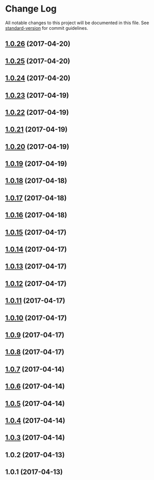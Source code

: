 # Change Log

All notable changes to this project will be documented in this file.
See [standard-version](https://github.com/conventional-changelog/standard-version) for commit guidelines.

<a name="1.0.26"></a>
## [1.0.26](https://github.com/dadviegas/melpack/compare/melpack-module-builder@1.0.2...melpack-module-builder@1.0.26) (2017-04-20)




<a name="1.0.25"></a>
## [1.0.25](https://github.com/dadviegas/melpack/compare/melpack-module-builder@1.0.2...melpack-module-builder@1.0.25) (2017-04-20)




<a name="1.0.24"></a>
## [1.0.24](https://github.com/dadviegas/melpack/compare/melpack-module-builder@1.0.2...melpack-module-builder@1.0.24) (2017-04-20)




<a name="1.0.23"></a>
## [1.0.23](https://github.com/dadviegas/melpack/compare/melpack-module-builder@1.0.2...melpack-module-builder@1.0.23) (2017-04-19)




<a name="1.0.22"></a>
## [1.0.22](https://github.com/dadviegas/melpack/compare/melpack-module-builder@1.0.2...melpack-module-builder@1.0.22) (2017-04-19)




<a name="1.0.21"></a>
## [1.0.21](https://github.com/dadviegas/melpack/compare/melpack-module-builder@1.0.2...melpack-module-builder@1.0.21) (2017-04-19)




<a name="1.0.20"></a>
## [1.0.20](https://github.com/dadviegas/melpack/compare/melpack-module-builder@1.0.2...melpack-module-builder@1.0.20) (2017-04-19)




<a name="1.0.19"></a>
## [1.0.19](https://github.com/dadviegas/melpack/compare/melpack-module-builder@1.0.2...melpack-module-builder@1.0.19) (2017-04-19)




<a name="1.0.18"></a>
## [1.0.18](https://github.com/dadviegas/melpack/compare/melpack-module-builder@1.0.2...melpack-module-builder@1.0.18) (2017-04-18)




<a name="1.0.17"></a>
## [1.0.17](https://github.com/dadviegas/melpack/compare/melpack-module-builder@1.0.2...melpack-module-builder@1.0.17) (2017-04-18)




<a name="1.0.16"></a>
## [1.0.16](https://github.com/dadviegas/melpack/compare/melpack-module-builder@1.0.2...melpack-module-builder@1.0.16) (2017-04-18)




<a name="1.0.15"></a>
## [1.0.15](https://github.com/dadviegas/melpack/compare/melpack-module-builder@1.0.2...melpack-module-builder@1.0.15) (2017-04-17)

<a name="1.0.14"></a>
## [1.0.14](https://github.com/dadviegas/melpack/compare/melpack-module-builder@1.0.2...melpack-module-builder@1.0.14) (2017-04-17)

<a name="1.0.13"></a>
## [1.0.13](https://github.com/dadviegas/melpack/compare/melpack-module-builder@1.0.2...melpack-module-builder@1.0.13) (2017-04-17)

<a name="1.0.12"></a>
## [1.0.12](https://github.com/dadviegas/melpack/compare/melpack-module-builder@1.0.9...melpack-module-builder@1.0.12) (2017-04-17)

<a name="1.0.11"></a>
## [1.0.11](https://github.com/dadviegas/melpack/compare/melpack-module-builder@1.0.9...melpack-module-builder@1.0.11) (2017-04-17)

<a name="1.0.10"></a>
## [1.0.10](https://github.com/dadviegas/melpack/compare/melpack-module-builder@1.0.9...melpack-module-builder@1.0.10) (2017-04-17)

<a name="1.0.9"></a>
## [1.0.9](https://github.com/dadviegas/melpack/compare/melpack-module-builder@1.0.8...melpack-module-builder@1.0.9) (2017-04-17)

<a name="1.0.8"></a>
## [1.0.8](https://github.com/dadviegas/melpack/compare/melpack-module-builder@1.0.7...melpack-module-builder@1.0.8) (2017-04-17)

<a name="1.0.7"></a>
## [1.0.7](https://github.com/dadviegas/melpack/compare/melpack-module-builder@1.0.6...melpack-module-builder@1.0.7) (2017-04-14)

<a name="1.0.6"></a>
## [1.0.6](https://github.com/dadviegas/melpack/compare/melpack-module-builder@1.0.3...melpack-module-builder@1.0.6) (2017-04-14)

<a name="1.0.5"></a>
## [1.0.5](https://github.com/dadviegas/melpack/compare/melpack-module-builder@1.0.3...melpack-module-builder@1.0.5) (2017-04-14)

<a name="1.0.4"></a>
## [1.0.4](https://github.com/dadviegas/melpack/compare/melpack-module-builder@1.0.3...melpack-module-builder@1.0.4) (2017-04-14)

<a name="1.0.3"></a>
## [1.0.3](https://github.com/dadviegas/melpack/compare/melpack-module-builder@1.0.2...melpack-module-builder@1.0.3) (2017-04-14)

<a name="1.0.2"></a>
## 1.0.2 (2017-04-13)

<a name="1.0.1"></a>
## 1.0.1 (2017-04-13)

